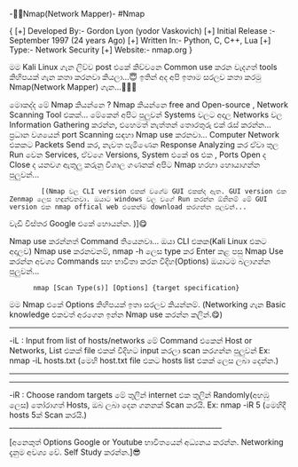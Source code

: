 -👨‍💻Nmap(Network Mapper)-
#Nmap

{
[+] Developed By:- Gordon Lyon (yodor Vaskovich)
[+] Initial Release :- September 1997 (24 years Ago)
[+] Written In:- Python, C, C++, Lua
[+] Type:- Network Security
[+] Website:- nmap.org
}

මම Kali Linux ගැන ලිව්ව post එකේ කිව්වනෙ Common use කරන වැදගත් tools කිහිපයක් ගැන කතා කරනවා කියලා...😇
ඉතින් අද අපි ඉතාම සරලව කතා කරමු Nmap(Network Mapper) ගැන...🔑🕵️‍♂️

මොකද්ද මේ Nmap කියන්නෙ ?
            Nmap කියන්නෙ free and Open-source , Network Scanning Tool එකක්...
            මේකෙන් අපිට පුලුවන් Systems වලට අදාල Networks වල Information Gathering කරන්න, එහෙමත් නැත්තන් තොරතුරු එක් රැස් කරන්න...
            ප්‍රධාන වශයෙන් port Scanning සඳහා Nmap use කරනවා...
            Computer Network එකකට Packets Send කර, නැවත පැමිණෙන Response Analyzing කර ඒවා තුල Run වෙන Services, ඒවගෙ Versions, System එකේ os එක , Ports Open ද Close ද යනවග ඇතුලු කරුනු විශාල ගණනක් අපිට Nmap හරහා හොයාගන්න පුලුවන්...

            [(Nmap වල CLI version එකක් වගේම GUI එකක්ද ඇත. GUI version එක Zenmap ලෙස හඳුන්වනවා. ඔයාට windows වල වගේ Run කරන්න ඕනිනම් මේ GUI version එක nmap offical web එකෙන්ම download කරගන්න පුලුවන්... 
වැඩි විස්තර Google එකේ හොයන්න. )]😋

 Nmap use කරන්නත් Command තියෙනවා...
 ඔයා CLI එකක(Kali Linux එකට අදාලව) Nmap use කරනවනම්,
nmap -h ලෙස  type කර Enter කළ පසු Nmap Use කරන්න අවශ්‍ය Commands සහ භාවිතා කරන විදිහ(Options) ඔයාටම බලාගන්න පුලුවන්...

          nmap [Scan Type(s)] [Options] {target specification} 

මම Nmap එකේ Options කිහිපයක් ඉතා සරලව කියන්නම්.
(Networking ගැන Basic knowledge එකවත් අරගෙන ඉන්න Nmap use කරන්න කලින්.😋)

 ____________________________________________________________
-iL <inputfilename>: Input from list of hosts/networks
මේ Command එකෙන් Host or Networks, List එකක් file එකක් විදිහට input කරලා scan කරගන්න පුලුවන්
Ex:
    nmap -iL hosts.txt (මෙහි host.txt file එකට hosts list එකක් ලෙස ලබා දෙන්න.) 
____________________________________________________________
 ____________________________________________________________
-iR <num hosts>: Choose random targets
මේ තුලින් internet එක තුලින් Randomly(අහඹු ලෙස) තෝරාගත් Hosts, ඔබ ලබා දෙන ගනනක් Scan කරයි.
Ex: 
    nmap -iR 5 (මෙහිදී hosts 5ක් Scan කරයි.) ____________________________________________________________

[අනෙකුත් Options Google or Youtube භාවිතයෙන් අධ්‍යනය කරන්න. Networking දැනුම අවශ්‍ය වේ.
Self Study කරන්න.]😎

